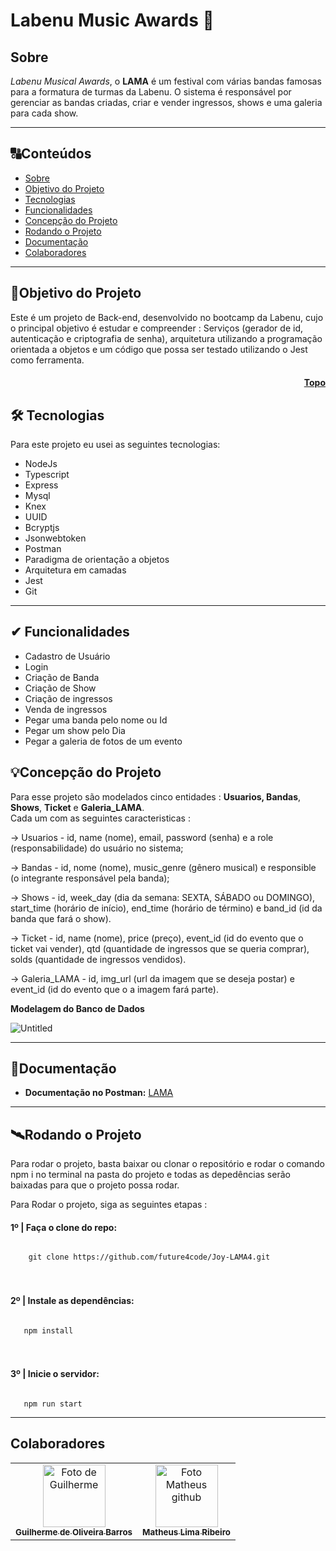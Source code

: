 # <h1 id="topo">Labenu Music Awards 🎵</h1>

## <h2 id=sobre>Sobre</h2>

*Labenu Musical Awards*, o **LAMA** é um festival  com várias bandas famosas para a formatura de turmas da Labenu. O sistema é responsável por gerenciar as bandas criadas, criar e vender ingressos, shows e uma galeria para cada show.


---
##  🔠Conteúdos

<!--ts-->
   * [Sobre](#sobre)
   * [Objetivo do Projeto](#objetivo-do-projeto)
   * [Tecnologias](#tecnologias)
   * [Funcionalidades](#funcionalidades)
   * [Concepção do Projeto](#concepcao-do-projeto)
   * [Rodando o Projeto](#rodando-o-projeto)
   * [Documentação](#documentacao)
   * [Colaboradores](#colaboradores)
<!--te-->


---

##  <h2 id=objetivo-do-projeto>🎯Objetivo do Projeto</h2>

Este é um projeto de Back-end, desenvolvido no bootcamp da Labenu, cujo o principal objetivo é estudar e compreender : Serviços (gerador de id, autenticação e criptografia de senha), arquitetura utilizando a programação orientada a objetos e um código que possa ser testado utilizando o Jest como ferramenta.

<h4 align="right"><a href="#topo">Topo</a></h4>


## <h2 id=tecnologias>🛠 Tecnologias</h2>

Para este projeto eu usei as seguintes tecnologias:

- NodeJs
- Typescript
- Express
- Mysql
- Knex
- UUID
- Bcryptjs
- Jsonwebtoken
- Postman
- Paradigma de orientação a objetos
- Arquitetura em camadas
- Jest
- Git

---

## <h2 id=funcionalidades>✔ Funcionalidades</h2>

- Cadastro de Usuário
- Login
- Criação de Banda
- Criação de Show
- Criação de ingressos
- Venda de ingressos
- Pegar uma banda pelo nome ou Id
- Pegar um show pelo Dia
- Pegar a galeria de fotos de um evento


## <h2 id=concepcao-do-projeto>💡Concepção do Projeto</h2>


Para esse projeto são modelados cinco entidades : **Usuarios, Bandas**, **Shows**, **Ticket** e **Galeria_LAMA**.  
Cada um com as seguintes caracteristicas :

→ Usuarios -  id, name (nome), email, password (senha) e a role (responsabilidade) do usuário no sistema;

→ Bandas - id, nome (nome), music_genre (gênero musical) e responsible (o integrante responsável pela banda);

→ Shows - id, week_day (dia da semana: SEXTA, SÁBADO ou DOMINGO), start_time (horário de início), end_time (horário de término) e band_id (id da banda que fará o show).

→ Ticket - id, name (nome), price (preço), event_id (id do evento que o ticket vai vender), qtd (quantidade de ingressos que se queria comprar), solds (quantidade de ingressos vendidos).

→ Galeria_LAMA - id, img_url (url da imagem que se deseja postar) e event_id (id do evento que o a imagem fará parte).

**Modelagem do Banco de Dados** 

![Untitled](https://user-images.githubusercontent.com/47544503/178166945-dfd6d31e-f535-4ac8-bc5f-e938af03abe9.png)

---

## <h2 id=documentacao>🔗Documentação</h2>

- **Documentação no Postman:** [LAMA](https://documenter.getpostman.com/view/18676403/UzJJvJ1R)

---

## <h2 id=rodando-o-projeto>🛰Rodando o Projeto</h2>

Para rodar o projeto, basta baixar ou clonar o repositório e rodar o comando npm i no terminal na pasta do projeto e todas as depedências serão baixadas para que o projeto possa rodar.

Para Rodar o projeto, siga as seguintes etapas :

<h4>1º | Faça o clone do repo: </h4>

<code>
    git clone https://github.com/future4code/Joy-LAMA4.git
</code>

<br>
<br>

<h4>2º | Instale as dependências: </h4>

<code>
   npm install
</code>

<br>
<br>

<h4>3º | Inicie o servidor: </h4>

<code>
   npm run start
</code>


---

## <h2 id=colaboradores>Colaboradores</h2>

<table>
  <tr>
    <td align="center">
      <a href="https://github.com/FIXER3600">
        <img src="https://avatars.githubusercontent.com/u/47544503?v=4" width="100px;" alt="Foto de Guilherme"/><br>
        <sub>
          <b>Guilherme de Oliveira Barros</b>
        </sub>
      </a>
    </td>
    <td align="center">
      <a href="https://github.com/mdmath15">
        <img src="https://avatars.githubusercontent.com/u/86062294?v=4" width="100px;" alt="Foto Matheus github"/><br>
        <sub>
          <b>Matheus Lima Ribeiro</b>
        </sub>
      </a>
    </td>
  </tr>
</table>

